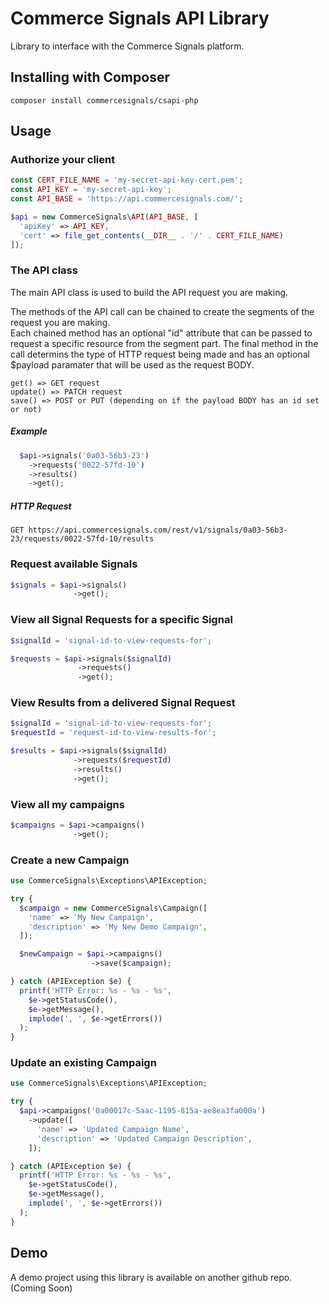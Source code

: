 # Commerce Signals API Library

Library to interface with the Commerce Signals platform.

## Installing with Composer

`composer install commercesignals/csapi-php`

## Usage

### Authorize your client

```php
const CERT_FILE_NAME = 'my-secret-api-key-cert.pem';
const API_KEY = 'my-secret-api-key';
const API_BASE = 'https://api.commercesignals.com/';

$api = new CommerceSignals\API(API_BASE, [
  'apiKey' => API_KEY,
  'cert' => file_get_contents(__DIR__ . '/' . CERT_FILE_NAME)
]);
```

### The API class
The main API class is used to build the API request you are making.

The methods of the API call can be chained to create the segments of the request you are making.  
Each chained method has an optional "id" attribute that can be passed to request a specific resource from the segment part.
The final method in the call determins the type of HTTP request being made and has an optional $payload paramater that will be used as the request BODY.

```
get() => GET request
update() => PATCH request
save() => POST or PUT (depending on if the payload BODY has an id set or not)
```

##### Example
```php
  $api->signals('0a03-56b3-23')
    ->requests('0022-57fd-10')
    ->results()
    ->get();
```
##### HTTP Request

`GET https://api.commercesignals.com/rest/v1/signals/0a03-56b3-23/requests/0022-57fd-10/results`


### Request available Signals

```php
$signals = $api->signals()
              ->get();
```

### View all Signal Requests for a specific Signal

```php
$signalId = 'signal-id-to-view-requests-for';

$requests = $api->signals($signalId)
               ->requests()
               ->get();
```

### View Results from a delivered Signal Request

```php
$signalId = 'signal-id-to-view-requests-for';
$requestId = 'request-id-to-view-results-for';

$results = $api->signals($signalId)
              ->requests($requestId)
              ->results()
              ->get();
```

### View all my campaigns

```php
$campaigns = $api->campaigns()
              ->get();
```

### Create a new Campaign

```php
use CommerceSignals\Exceptions\APIException;

try {
  $campaign = new CommerceSignals\Campaign([
    'name' => 'My New Campaign',
    'description' => 'My New Demo Campaign',
  ]);

  $newCampaign = $api->campaigns()
                  ->save($campaign);

} catch (APIException $e) {
  printf('HTTP Error: %s - %s - %s',
    $e->getStatusCode(),
    $e->getMessage(),
    implode(', ', $e->getErrors())
  );
}
```

### Update an existing Campaign

```php
use CommerceSignals\Exceptions\APIException;

try {
  $api->campaigns('0a00017c-5aac-1195-815a-ae8ea3fa000a')
    ->update([
      'name' => 'Updated Campaign Name',
      'description' => 'Updated Campaign Description',
    ]);

} catch (APIException $e) {
  printf('HTTP Error: %s - %s - %s',
    $e->getStatusCode(),
    $e->getMessage(),
    implode(', ', $e->getErrors())
  );
}
```

Demo
---------
A demo project using this library is available on another github repo. (Coming Soon)
